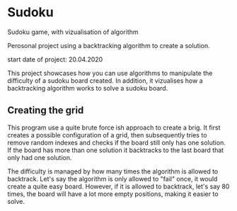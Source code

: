 # Sudoku
Sudoku game, with vizualisation of algorithm

Perosonal project using a backtracking algorithm to create a solution.

start date of project: 20.04.2020

This project showcases how you can use algorithms to manipulate the difficulty of
a sudoku board created. In addition, it vizualises how a backtracking algorithm works
to solve a sudoku board.

## Creating the grid ##
This program use a quite brute force ish approach to create a brig. It first creates a possible configuration of a grid, 
then subsequently tries to remove random indexes and checks if the board still only has one solution. 
If the board has more than one solution it backtracks to the last board that only had one solution. 

The difficulty is managed by how many times the algorithm is allowed to backtrack. Let's say the algorithm is only allowed to
"fail" once, it would create a quite easy board. However, if it is allowed to backtrack, let's say 80 times, the board will 
have a lot more empty positions, making it easier to solve. 

